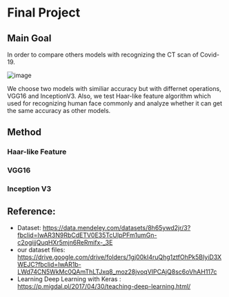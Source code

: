 # Final Project
## Main Goal
In order to compare others models with recognizing the CT scan of Covid-19.

![image](https://github.com/Alanhsu1/Intro_AI/assets/96643606/9a1fe2bb-de22-49d0-a9da-b86ffe92f0c3  "各類圖形分類的比較圖" )

We choose two models with similiar accuracy but with differnet operations, VGG16 and InceptionV3.
Also, we test Haar-like feature algorithm which used for recognizing human face commonly and analyze whether it can get the same accuracy as other models.

## Method
### Haar-like Feature
### VGG16
### Inception V3

## Reference:
  * Dataset: https://data.mendeley.com/datasets/8h65ywd2jr/3?fbclid=IwAR3N9RbCdETV0E35TcUIpPFm1umGn-c2ogijjQuqHXr5mjn6ReRmifx-_3E
  * our dataset files: https://drive.google.com/drive/folders/1gj00kI4ruQhg1ztfOhPk5BIyiD3XWEJC?fbclid=IwAR1b-LWd74CN5WkMc0QAmThLTJxq8_moz28jvoqVIPCAjQ8sc6oVhAH117c
  * Learning Deep Learning with Keras : https://p.migdal.pl/2017/04/30/teaching-deep-learning.html/
